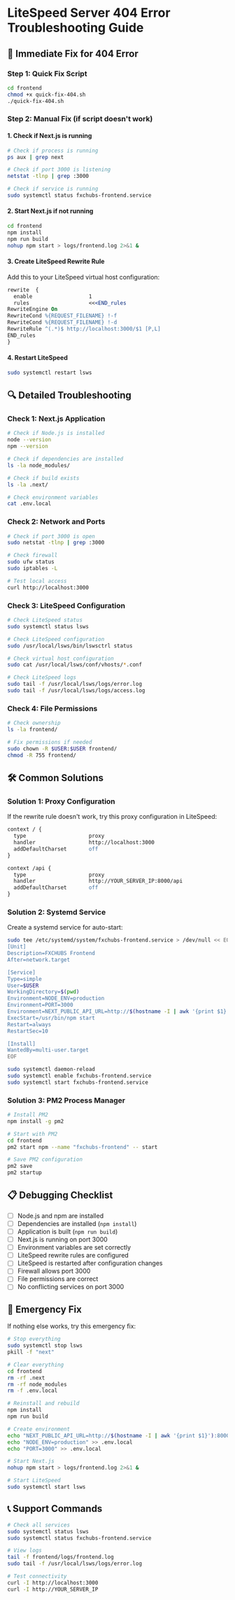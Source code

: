 # LiteSpeed Server 404 Error Troubleshooting Guide

## 🚨 Immediate Fix for 404 Error

### Step 1: Quick Fix Script
```bash
cd frontend
chmod +x quick-fix-404.sh
./quick-fix-404.sh
```

### Step 2: Manual Fix (if script doesn't work)

#### 1. Check if Next.js is running
```bash
# Check if process is running
ps aux | grep next

# Check if port 3000 is listening
netstat -tlnp | grep :3000

# Check if service is running
sudo systemctl status fxchubs-frontend.service
```

#### 2. Start Next.js if not running
```bash
cd frontend
npm install
npm run build
nohup npm start > logs/frontend.log 2>&1 &
```

#### 3. Create LiteSpeed Rewrite Rule
Add this to your LiteSpeed virtual host configuration:

```apache
rewrite  {
  enable                  1
  rules                   <<<END_rules
RewriteEngine On
RewriteCond %{REQUEST_FILENAME} !-f
RewriteCond %{REQUEST_FILENAME} !-d
RewriteRule ^(.*)$ http://localhost:3000/$1 [P,L]
END_rules
}
```

#### 4. Restart LiteSpeed
```bash
sudo systemctl restart lsws
```

## 🔍 Detailed Troubleshooting

### Check 1: Next.js Application
```bash
# Check if Node.js is installed
node --version
npm --version

# Check if dependencies are installed
ls -la node_modules/

# Check if build exists
ls -la .next/

# Check environment variables
cat .env.local
```

### Check 2: Network and Ports
```bash
# Check if port 3000 is open
sudo netstat -tlnp | grep :3000

# Check firewall
sudo ufw status
sudo iptables -L

# Test local access
curl http://localhost:3000
```

### Check 3: LiteSpeed Configuration
```bash
# Check LiteSpeed status
sudo systemctl status lsws

# Check LiteSpeed configuration
sudo /usr/local/lsws/bin/lswsctrl status

# Check virtual host configuration
sudo cat /usr/local/lsws/conf/vhosts/*.conf

# Check LiteSpeed logs
sudo tail -f /usr/local/lsws/logs/error.log
sudo tail -f /usr/local/lsws/logs/access.log
```

### Check 4: File Permissions
```bash
# Check ownership
ls -la frontend/

# Fix permissions if needed
sudo chown -R $USER:$USER frontend/
chmod -R 755 frontend/
```

## 🛠️ Common Solutions

### Solution 1: Proxy Configuration
If the rewrite rule doesn't work, try this proxy configuration in LiteSpeed:

```apache
context / {
  type                    proxy
  handler                 http://localhost:3000
  addDefaultCharset       off
}

context /api {
  type                    proxy
  handler                 http://YOUR_SERVER_IP:8000/api
  addDefaultCharset       off
}
```

### Solution 2: Systemd Service
Create a systemd service for auto-start:

```bash
sudo tee /etc/systemd/system/fxchubs-frontend.service > /dev/null << EOF
[Unit]
Description=FXCHUBS Frontend
After=network.target

[Service]
Type=simple
User=$USER
WorkingDirectory=$(pwd)
Environment=NODE_ENV=production
Environment=PORT=3000
Environment=NEXT_PUBLIC_API_URL=http://$(hostname -I | awk '{print $1}'):8000
ExecStart=/usr/bin/npm start
Restart=always
RestartSec=10

[Install]
WantedBy=multi-user.target
EOF

sudo systemctl daemon-reload
sudo systemctl enable fxchubs-frontend.service
sudo systemctl start fxchubs-frontend.service
```

### Solution 3: PM2 Process Manager
```bash
# Install PM2
npm install -g pm2

# Start with PM2
cd frontend
pm2 start npm --name "fxchubs-frontend" -- start

# Save PM2 configuration
pm2 save
pm2 startup
```

## 📋 Debugging Checklist

- [ ] Node.js and npm are installed
- [ ] Dependencies are installed (`npm install`)
- [ ] Application is built (`npm run build`)
- [ ] Next.js is running on port 3000
- [ ] Environment variables are set correctly
- [ ] LiteSpeed rewrite rules are configured
- [ ] LiteSpeed is restarted after configuration changes
- [ ] Firewall allows port 3000
- [ ] File permissions are correct
- [ ] No conflicting services on port 3000

## 🚨 Emergency Fix
If nothing else works, try this emergency fix:

```bash
# Stop everything
sudo systemctl stop lsws
pkill -f "next"

# Clear everything
cd frontend
rm -rf .next
rm -rf node_modules
rm -f .env.local

# Reinstall and rebuild
npm install
npm run build

# Create environment
echo "NEXT_PUBLIC_API_URL=http://$(hostname -I | awk '{print $1}'):8000" > .env.local
echo "NODE_ENV=production" >> .env.local
echo "PORT=3000" >> .env.local

# Start Next.js
nohup npm start > logs/frontend.log 2>&1 &

# Start LiteSpeed
sudo systemctl start lsws
```

## 📞 Support Commands
```bash
# Check all services
sudo systemctl status lsws
sudo systemctl status fxchubs-frontend.service

# View logs
tail -f frontend/logs/frontend.log
sudo tail -f /usr/local/lsws/logs/error.log

# Test connectivity
curl -I http://localhost:3000
curl -I http://YOUR_SERVER_IP
``` 